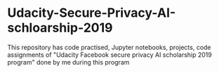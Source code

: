 # Udacity-Secure-Privacy-AI-schloarship-2019
This repository has code practised, Jupyter notebooks, projects, code assignments of "Udacity Facebook secure privacy AI scholarship 2019 program" done by me during this program
